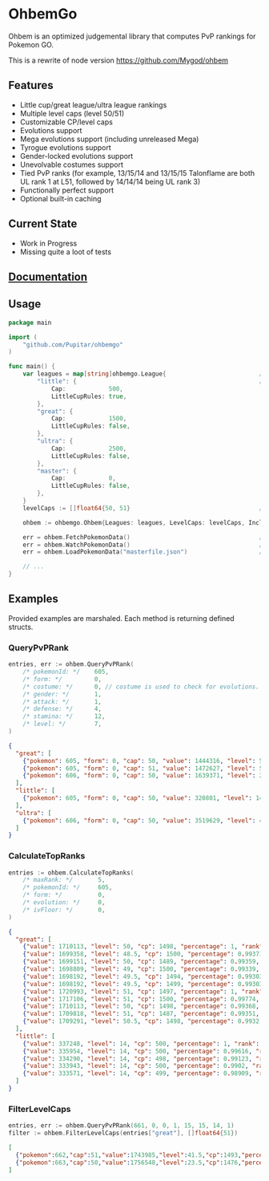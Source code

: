 # OhbemGo

Ohbem is an optimized judgemental library that computes PvP rankings for Pokemon GO.

This is a rewrite of node version https://github.com/Mygod/ohbem

## Features

* Little cup/great league/ultra league rankings
* Multiple level caps (level 50/51)
* Customizable CP/level caps
* Evolutions support
* Mega evolutions support (including unreleased Mega)
* Tyrogue evolutions support
* Gender-locked evolutions support
* Unevolvable costumes support
* Tied PvP ranks
  (for example, 13/15/14 and 13/15/15 Talonflame are both UL rank 1 at L51, followed by 14/14/14 being UL rank 3)
* Functionally perfect support
* Optional built-in caching

## Current State

- Work in Progress
- Missing quite a loot of tests

## [Documentation](https://pkg.go.dev/github.com/Pupitar/ohbemgo)

## Usage

```go
package main

import (
    "github.com/Pupitar/ohbemgo"
)

func main() {
    var leagues = map[string]ohbemgo.League{                          // Leagues configuration & caps.
        "little": {                                                   // Cap for master is ignored.
            Cap:            500,
            LittleCupRules: true,
        },
        "great": {
            Cap:            1500,
            LittleCupRules: false,
        },
        "ultra": {
            Cap:            2500,
            LittleCupRules: false,
        },
        "master": {
            Cap:            0,
            LittleCupRules: false,
        },
    }
    levelCaps := []float64{50, 51}                                    // Level caps.

    ohbem := ohbemgo.Ohbem{Leagues: leagues, LevelCaps: levelCaps, IncludeHundosUnderCap: true}

    err = ohbem.FetchPokemonData()                                    // Fetch latest stable MasterFile...
    err = ohbem.WatchPokemonData()                                    // ...and automatically watch for changes...
    err = ohbem.LoadPokemonData("masterfile.json")                    // ...or load from file

    // ...
}
```

## Examples

Provided examples are marshaled. Each method is returning defined structs.

### QueryPvPRank

```go
entries, err := ohbem.QueryPvPRank(
    /* pokemonId: */    605,
    /* form: */         0,
    /* costume: */      0, // costume is used to check for evolutions. To skip this check, always pass 0.
    /* gender: */       1,
    /* attack: */       1,
    /* defense: */      4,
    /* stamina: */      12,
    /* level: */        7,
)
```
```json
{
  "great": [
    {"pokemon": 605, "form": 0, "cap": 50, "value": 1444316, "level": 50, "cp": 1348, "percentage": 0.84457, "rank": 3158, "evolution": 0},
    {"pokemon": 605, "form": 0, "cap": 51, "value": 1472627, "level": 51, "cp": 1364, "percentage": 0.85568, "rank": 3128, "evolution": 0},
    {"pokemon": 606, "form": 0, "cap": 50, "value": 1639371, "level": 21, "cp": 1493, "percentage": 0.97919, "rank": 197, "capped": true, "evolution": 0}
  ],
  "little": [
    {"pokemon": 605, "form": 0, "cap": 50, "value": 320801, "level": 14.5, "cp": 494, "percentage": 0.95123, "rank": 548, "capped": true, "evolution": 0}
  ],
  "ultra": [
    {"pokemon": 606, "form": 0, "cap": 50, "value": 3519629, "level": 40, "cp": 2489, "percentage": 0.97294, "rank": 745, "capped": true, "evolution": 0}
  ]
}
```

### CalculateTopRanks

```go
entries := ohbem.CalculateTopRanks(
    /* maxRank: */       5,
    /* pokemonId: */     605,
    /* form: */          0,
    /* evolution: */     0,
    /* ivFloor: */       0,
)
```
```json
{
  "great": [
    {"value": 1710113, "level": 50, "cp": 1498, "percentage": 1, "rank": 1, "attack": 8, "defense": 15, "stamina": 15, "cap": 50},
    {"value": 1699358, "level": 48.5, "cp": 1500, "percentage": 0.99371, "rank": 2, "attack": 11, "defense": 15, "stamina": 15, "cap": 50},
    {"value": 1699151, "level": 50, "cp": 1489, "percentage": 0.99359, "rank": 3, "attack": 7, "defense": 15, "stamina": 15, "cap": 50},
    {"value": 1698809, "level": 49, "cp": 1500, "percentage": 0.99339, "rank": 4, "attack": 10, "defense": 15, "stamina": 15, "cap": 50},
    {"value": 1698192, "level": 49.5, "cp": 1494, "percentage": 0.99303, "rank": 5, "attack": 9, "defense": 15, "stamina": 14, "cap": 50},
    {"value": 1698192, "level": 49.5, "cp": 1499, "percentage": 0.99303, "rank": 5, "attack": 9, "defense": 15, "stamina": 15, "cap": 50},
    {"value": 1720993, "level": 51, "cp": 1497, "percentage": 1, "rank": 1, "attack": 6, "defense": 15, "stamina": 15, "cap": 51},
    {"value": 1717106, "level": 51, "cp": 1500, "percentage": 0.99774, "rank": 2, "attack": 7, "defense": 14, "stamina": 15, "cap": 51},
    {"value": 1710113, "level": 50, "cp": 1498, "percentage": 0.99368, "rank": 3, "attack": 8, "defense": 15, "stamina": 15, "cap": 51},
    {"value": 1709818, "level": 51, "cp": 1487, "percentage": 0.99351, "rank": 4, "attack": 5, "defense": 15, "stamina": 15, "cap": 51},
    {"value": 1709291, "level": 50.5, "cp": 1498, "percentage": 0.9932, "rank": 5, "attack": 7, "defense": 15, "stamina": 15, "cap": 51}
  ],
  "little": [
    {"value": 337248, "level": 14, "cp": 500, "percentage": 1, "rank": 1, "attack": 0, "defense": 14, "stamina": 15, "cap": 50},
    {"value": 335954, "level": 14, "cp": 500, "percentage": 0.99616, "rank": 2, "attack": 0, "defense": 15, "stamina": 13, "cap": 50},
    {"value": 334290, "level": 14, "cp": 498, "percentage": 0.99123, "rank": 3, "attack": 0, "defense": 13, "stamina": 15, "cap": 50},
    {"value": 333943, "level": 14, "cp": 500, "percentage": 0.9902, "rank": 4, "attack": 1, "defense": 15, "stamina": 11, "cap": 50},
    {"value": 333571, "level": 14, "cp": 499, "percentage": 0.98909, "rank": 5, "attack": 1, "defense": 12, "stamina": 15, "cap": 50}
  ]
}
```

### FilterLevelCaps

```go
entries, err := ohbem.QueryPvPRank(661, 0, 0, 1, 15, 15, 14, 1)
filter := ohbem.FilterLevelCaps(entries["great"], []float64{51})
```
```json
[
  {"pokemon":662,"cap":51,"value":1743985,"level":41.5,"cp":1493,"percentage":0.94736,"rank":1328},
  {"pokemon":663,"cap":50,"value":1756548,"level":23.5,"cp":1476,"percentage":0.94144,"rank":2867,"capped":true}
]
```
